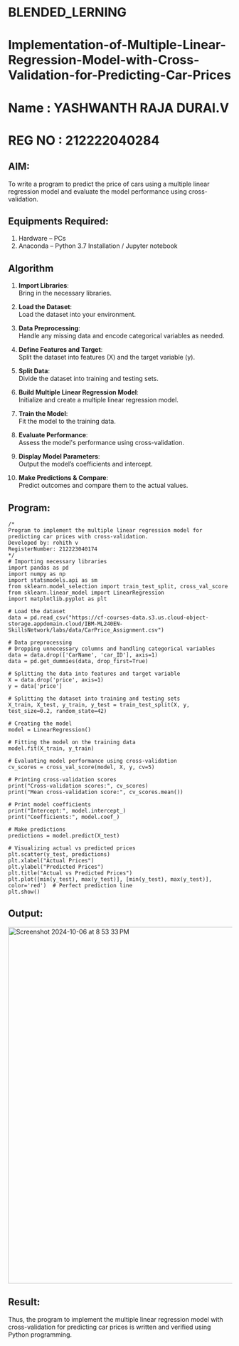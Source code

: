 # BLENDED_LERNING
# Implementation-of-Multiple-Linear-Regression-Model-with-Cross-Validation-for-Predicting-Car-Prices
# Name : YASHWANTH RAJA DURAI.V
# REG NO : 212222040284
## AIM:
To write a program to predict the price of cars using a multiple linear regression model and evaluate the model performance using cross-validation.

## Equipments Required:
1. Hardware – PCs
2. Anaconda – Python 3.7 Installation / Jupyter notebook

## Algorithm
1. **Import Libraries**:  
   Bring in the necessary libraries.

2. **Load the Dataset**:  
   Load the dataset into your environment.

3. **Data Preprocessing**:  
   Handle any missing data and encode categorical variables as needed.

4. **Define Features and Target**:  
   Split the dataset into features (X) and the target variable (y).

5. **Split Data**:  
   Divide the dataset into training and testing sets.

6. **Build Multiple Linear Regression Model**:  
   Initialize and create a multiple linear regression model.

7. **Train the Model**:  
   Fit the model to the training data.

8. **Evaluate Performance**:  
   Assess the model's performance using cross-validation.

9. **Display Model Parameters**:  
   Output the model’s coefficients and intercept.

10. **Make Predictions & Compare**:  
    Predict outcomes and compare them to the actual values. 

## Program:
```
/*
Program to implement the multiple linear regression model for predicting car prices with cross-validation.
Developed by: rohith v
RegisterNumber: 212223040174
*/
# Importing necessary libraries
import pandas as pd
import numpy as np
import statsmodels.api as sm
from sklearn.model_selection import train_test_split, cross_val_score
from sklearn.linear_model import LinearRegression
import matplotlib.pyplot as plt

# Load the dataset
data = pd.read_csv("https://cf-courses-data.s3.us.cloud-object-storage.appdomain.cloud/IBM-ML240EN-SkillsNetwork/labs/data/CarPrice_Assignment.csv")

# Data preprocessing
# Dropping unnecessary columns and handling categorical variables
data = data.drop(['CarName', 'car_ID'], axis=1)
data = pd.get_dummies(data, drop_first=True)

# Splitting the data into features and target variable
X = data.drop('price', axis=1)
y = data['price']

# Splitting the dataset into training and testing sets
X_train, X_test, y_train, y_test = train_test_split(X, y, test_size=0.2, random_state=42)

# Creating the model
model = LinearRegression()

# Fitting the model on the training data
model.fit(X_train, y_train)

# Evaluating model performance using cross-validation
cv_scores = cross_val_score(model, X, y, cv=5)

# Printing cross-validation scores
print("Cross-validation scores:", cv_scores)
print("Mean cross-validation score:", cv_scores.mean())

# Print model coefficients
print("Intercept:", model.intercept_)
print("Coefficients:", model.coef_)

# Make predictions
predictions = model.predict(X_test)

# Visualizing actual vs predicted prices
plt.scatter(y_test, predictions)
plt.xlabel("Actual Prices")
plt.ylabel("Predicted Prices")
plt.title("Actual vs Predicted Prices")
plt.plot([min(y_test), max(y_test)], [min(y_test), max(y_test)], color='red')  # Perfect prediction line
plt.show()

```

## Output:
<img width="801" alt="Screenshot 2024-10-06 at 8 53 33 PM" src="https://github.com/user-attachments/assets/1a84f7be-ffb0-4073-b864-39555861f443">


## Result:
Thus, the program to implement the multiple linear regression model with cross-validation for predicting car prices is written and verified using Python programming.
